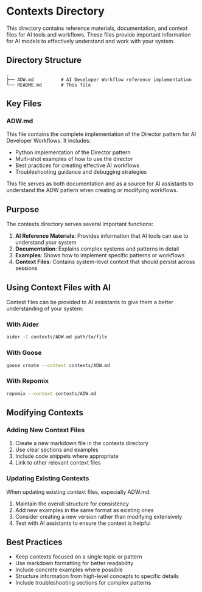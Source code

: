 # Contexts Directory

This directory contains reference materials, documentation, and context files for AI tools and workflows. These files provide important information for AI models to effectively understand and work with your system.

## Directory Structure

```
.
├── ADW.md          # AI Developer Workflow reference implementation
└── README.md       # This file
```

## Key Files

### ADW.md

This file contains the complete implementation of the Director pattern for AI Developer Workflows. It includes:

- Python implementation of the Director pattern
- Multi-shot examples of how to use the director
- Best practices for creating effective AI workflows
- Troubleshooting guidance and debugging strategies

This file serves as both documentation and as a source for AI assistants to understand the ADW pattern when creating or modifying workflows.

## Purpose

The contexts directory serves several important functions:

1. **AI Reference Materials**: Provides information that AI tools can use to understand your system
2. **Documentation**: Explains complex systems and patterns in detail
3. **Examples**: Shows how to implement specific patterns or workflows
4. **Context Files**: Contains system-level context that should persist across sessions

## Using Context Files with AI

Context files can be provided to AI assistants to give them a better understanding of your system:

### With Aider

```bash
aider -C contexts/ADW.md path/to/file
```

### With Goose

```bash
goose create --context contexts/ADW.md
```

### With Repomix

```bash
repomix --context contexts/ADW.md
```

## Modifying Contexts

### Adding New Context Files

1. Create a new markdown file in the contexts directory
2. Use clear sections and examples
3. Include code snippets where appropriate
4. Link to other relevant context files

### Updating Existing Contexts

When updating existing context files, especially ADW.md:

1. Maintain the overall structure for consistency
2. Add new examples in the same format as existing ones
3. Consider creating a new version rather than modifying extensively
4. Test with AI assistants to ensure the context is helpful

## Best Practices

- Keep contexts focused on a single topic or pattern
- Use markdown formatting for better readability
- Include concrete examples where possible
- Structure information from high-level concepts to specific details
- Include troubleshooting sections for complex patterns